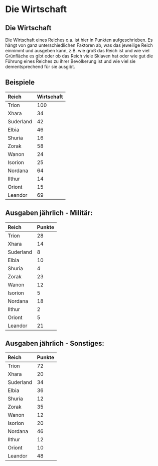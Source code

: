 # Die Wirtschaft

## Die Wirtschaft

Die Wirtschaft eines Reiches o.a. ist hier in Punkten aufgeschrieben. Es hängt von ganz unterschiedlichen Faktoren ab, was das jeweilige Reich einnimmt und ausgeben kann, z.B. wie groß das Reich ist und wie viel Grünfläche es gibt oder ob das Reich viele Sklaven hat oder wie gut die Führung eines Reiches zu ihrer Bevölkerung ist und wie viel sie dementsprechend für sie ausgibt.

## Beispiele

| Reich | Wirtschaft |
| :--- | :--- |
| Trion | 100 |
| Xhara | 34 |
| Suderland | 42 |
| Elbia | 46 |
| Shuria | 16 |
| Zorak | 58 |
| Wanon | 24 |
| Isorion | 25 |
| Nordana | 64 |
| Ilthur | 14 |
| Oriont | 15 |
| Leandor | 69 |

## Ausgaben jährlich - Militär:

| Reich | Punkte |
| :--- | :--- |
| Trion | 28 |
| Xhara | 14 |
| Suderland | 8 |
| Elbia | 10 |
| Shuria | 4 |
| Zorak | 23 |
| Wanon | 12 |
| Isorion | 5 |
| Nordana | 18 |
| Ilthur | 2 |
| Oriont | 5 |
| Leandor | 21 |

## Ausgaben jährlich - Sonstiges:

| Reich | Punkte |
| :--- | :--- |
| Trion | 72 |
| Xhara | 20 |
| Suderland | 34 |
| Elbia | 36 |
| Shuria | 12 |
| Zorak | 35 |
| Wanon | 12 |
| Isorion | 20 |
| Nordana | 46 |
| Ilthur | 12 |
| Oriont | 10 |
| Leandor | 48 |

